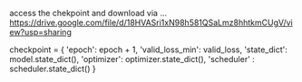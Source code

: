 access the chekpoint and download via ...  
https://drive.google.com/file/d/18HVASri1xN98h581QSaLmz8hhtkmCUgV/view?usp=sharing


checkpoint = { 'epoch': epoch + 1, 'valid_loss_min': valid_loss, 'state_dict': model.state_dict(), 'optimizer': optimizer.state_dict(), 'scheduler' : scheduler.state_dict() }

